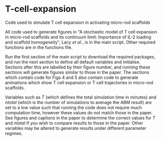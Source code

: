# T-cell-expansion
Code used to simulate T cell expansion in activating micro-rod scaffolds

All code used to generate figures in "A stochastic model of T cell expansion in micro-rod scaffolds and its continuum limit: Importance of IL-2 loading and scaffold homogeneity", Lacy _et al._, is in the main script. Other required functions are in the functions file. 

Run the first section of the main script to download the required packages, and run the next section to define all default variables and initialise. Sections after this are labelled by their figure number, and running these sections will generate figures similar to those in the paper. The sections which contain code for Figs 4 and 5 also contain code to generate animations which show T cell expansion or T cell trajectories in micro-rod scaffolds.

Variables such as _T_ (which defines the total simulation time in minutes) and _ntotal_ (which is the number of simulations to average the ABM result) are set to a low value such that running the code does not require much computation time, however these values do not match those in the paper. See figures and captions in the paper to determine the correct values for _T_ and _ntotal_ if you wish to compare results to those in the paper. Other variables may be altered to generate results under different parameter regimes.
